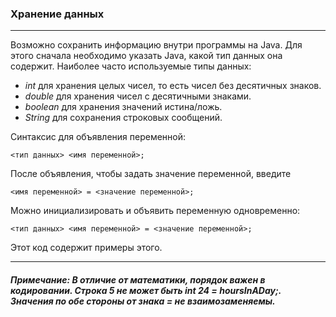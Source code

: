 ### Хранение данных
***
Возможно сохранить информацию внутри программы на Java. Для этого сначала необходимо указать Java, какой тип данных она содержит. Наиболее часто используемые типы данных:
- *int* для хранения целых чисел, то есть чисел без десятичных знаков.
- *double* для хранения чисел с десятичными знаками.
- *boolean* для хранения значений истина/ложь.
- *String* для сохранения строковых сообщений.

Синтаксис для объявления переменной:

`<тип данных> <имя переменной>;`

После объявления, чтобы задать значение переменной, введите

`<имя переменной> = <значение переменной>;`

Можно инициализировать и объявить переменную одновременно:

`<тип данных> <имя переменной> = <значение переменной>;`

Этот код содержит примеры этого.
***
##### Примечание: В отличие от математики, порядок важен в кодировании. Строка 5 не может быть *int 24 = hoursInADay;*. Значения по обе стороны от знака *=* не взаимозаменяемы.